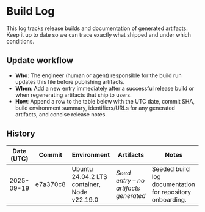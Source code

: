 # Build Log

This log tracks release builds and documentation of generated artifacts. Keep it up to date so we can trace exactly what shipped and under which conditions.

## Update workflow
- **Who**: The engineer (human or agent) responsible for the build run updates this file before publishing artifacts.
- **When**: Add a new entry immediately after a successful release build or when regenerating artifacts that ship to users.
- **How**: Append a row to the table below with the UTC date, commit SHA, build environment summary, identifiers/URLs for any generated artifacts, and concise release notes.

## History
| Date (UTC) | Commit | Environment | Artifacts | Notes |
| --- | --- | --- | --- | --- |
| 2025-09-19 | e7a370c8 | Ubuntu 24.04.2 LTS container, Node v22.19.0 | _Seed entry – no artifacts generated_ | Seeded build log documentation for repository onboarding. |
